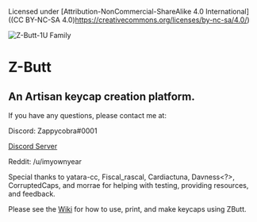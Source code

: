 Licensed under [Attribution-NonCommercial-ShareAlike 4.0 International]((CC BY-NC-SA 4.0)https://creativecommons.org/licenses/by-nc-sa/4.0/)

![Z-Butt-1U Family](https://github.com/imyownyear/Z-Butt/blob/master/img/Zbutt-Family.png?raw=true)

# Z-Butt
## An Artisan keycap creation platform.

If you have any questions, please contact me at:

Discord: Zappycobra#0001


[Discord Server ](https://discord.gg/nUsyadp)


Reddit: /u/imyownyear


Special thanks to yatara-cc, Fiscal_rascal, Cardiactuna, Davness<?>, CorruptedCaps, and morrae for helping with testing, providing resources, and feedback.


Please see the [Wiki](https://github.com/imyownyear/Z-Butt/wiki) for how to use, print, and make keycaps using ZButt.
